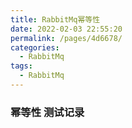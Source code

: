 ```yaml
---
title: RabbitMq幂等性
date: 2022-02-03 22:55:20
permalink: /pages/4d6678/
categories:
  - RabbitMq
tags:
  - RabbitMq
---
```










### 幂等性 测试记录